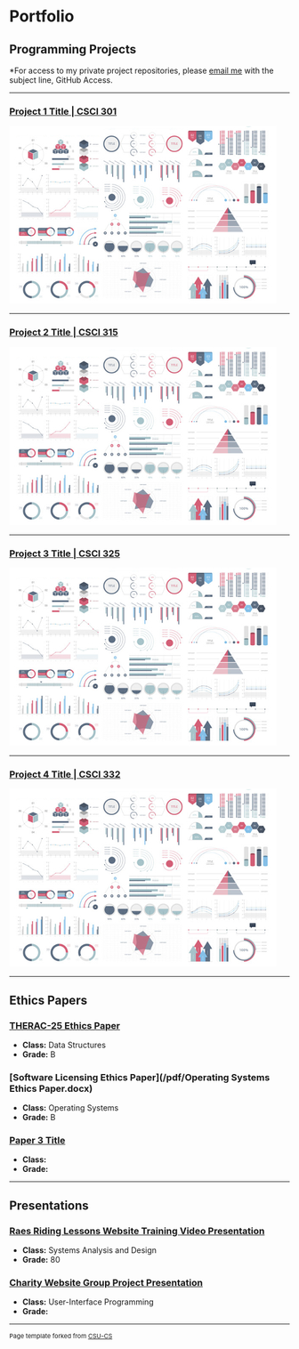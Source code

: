 Portfolio
=========

Programming Projects
--------------------

*For access to my private project repositories, please [email me](mailto:example@csustudent.net?subject=GitHub%20Access) with the subject line, GitHub Access.

---
### [Project 1 Title | CSCI 301](project1)

![Project 1 Thumbnail Name](images/dummy_thumbnail.jpg)

---
### [Project 2 Title | CSCI 315](project1)

![Project 2 Thumbnail Name](images/dummy_thumbnail.jpg)

---
### [Project 3 Title | CSCI 325](project1)

![Project 3 Thumbnail Name](images/dummy_thumbnail.jpg)

---
### [Project 4 Title | CSCI 332](project1)

![Project 4 Thumbnail Name](images/dummy_thumbnail.jpg)

---

Ethics Papers
-------------

### [THERAC-25 Ethics Paper](/pdf/Data%20Structures%20THERAC25%20Ethics%20Paper.docx)

-   **Class:**  Data Structures
-   **Grade:** B

### [Software Licensing Ethics Paper](/pdf/Operating Systems Ethics Paper.docx)

-   **Class:** Operating Systems
-   **Grade:** B

### [Paper 3 Title](/pdf/sample_presentation.pdf)

-   **Class:** 
-   **Grade:**

---

Presentations
-------------

### [Raes Riding Lessons Website Training Video Presentation](https://www.youtube.com/watch?v=JoLWhlogG9Y)

- **Class:** Systems Analysis and Design
- **Grade:** 80


### [Charity Website Group Project Presentation](https://www.youtube.com/watch?v=cwbWQWs2Ucc)

- **Class:** User-Interface Programming
- **Grade:** 

---

<p style="font-size:11px">Page template forked from <a href="https://github.com/csu-cs/csci-portfolio">CSU-CS</a></p>
<!-- Remove above link if you don't want to attributive -->
